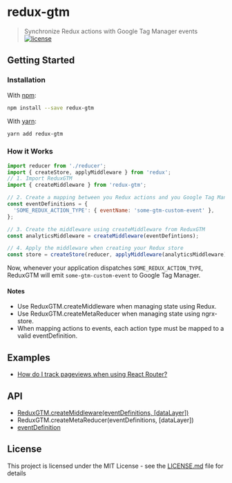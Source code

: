 # redux-gtm
> Synchronize Redux actions with Google Tag Manager events
[![license](https://img.shields.io/github/license/mashape/apistatus.svg?style=flat-square)](LICENSE.md)

## Getting Started

### Installation

With [npm](https://www.npmjs.com/):
```bash
npm install --save redux-gtm
```

With [yarn](https://yarnpkg.com/):
```bash
yarn add redux-gtm
```

### How it Works

```js
import reducer from './reducer';
import { createStore, applyMiddleware } from 'redux';
// 1. Import ReduxGTM
import { createMiddleware } from 'redux-gtm';

// 2. Create a mapping between you Redux actions and you Google Tag Manager events
const eventDefinitions = {
  'SOME_REDUX_ACTION_TYPE': { eventName: 'some-gtm-custom-event' },
};

// 3. Create the middleware using createMiddleware from ReduxGTM
const analyticsMiddleware = createMiddleware(eventDefintions);

// 4. Apply the middleware when creating your Redux store
const store = createStore(reducer, applyMiddleware(analyticsMiddleware));
```

Now, whenever your application dispatches `SOME_REDUX_ACTION_TYPE`,
ReduxGTM will emit `some-gtm-custom-event` to Google Tag Manager.

#### Notes
- Use ReduxGTM.createMiddleware when managing state using Redux.
- Use ReduxGTM.createMetaReducer when managing state using ngrx-store.
- When mapping actions to events, each action type must be mapped to a valid eventDefinition.

## Examples
 - [How do I track pageviews when using React Router?](docs/examples/example1.md)

## API
 - [ReduxGTM.createMiddleware(eventDefinitions, [dataLayer])](docs/create-middleware.md)
 - ReduxGTM.createMetaReducer(eventDefinitions, [dataLayer])
 - [eventDefinition](docs/event-definition.md)

## License

This project is licensed under the MIT License - see
the [LICENSE.md](LICENSE.md) file for details
